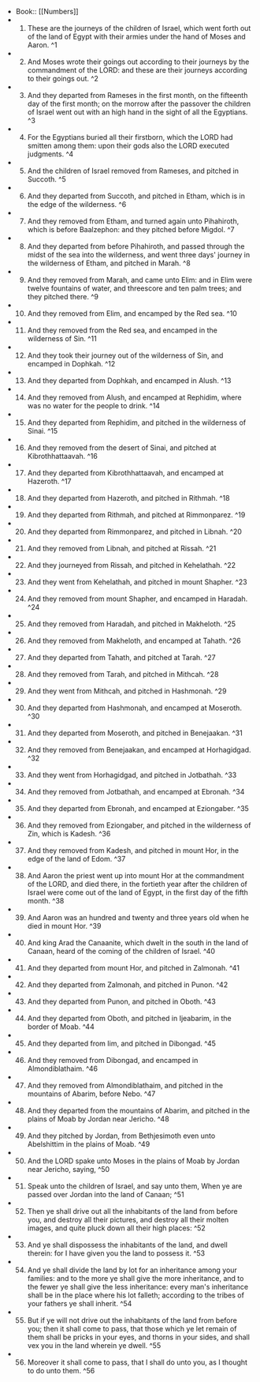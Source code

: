 - Book:: [[Numbers]]
- 1. These are the journeys of the children of Israel, which went forth out of the land of Egypt with their armies under the hand of Moses and Aaron. ^1
- 2. And Moses wrote their goings out according to their journeys by the commandment of the LORD: and these are their journeys according to their goings out. ^2
- 3. And they departed from Rameses in the first month, on the fifteenth day of the first month; on the morrow after the passover the children of Israel went out with an high hand in the sight of all the Egyptians. ^3
- 4. For the Egyptians buried all their firstborn, which the LORD had smitten among them: upon their gods also the LORD executed judgments. ^4
- 5. And the children of Israel removed from Rameses, and pitched in Succoth. ^5
- 6. And they departed from Succoth, and pitched in Etham, which is in the edge of the wilderness. ^6
- 7. And they removed from Etham, and turned again unto Pihahiroth, which is before Baalzephon: and they pitched before Migdol. ^7
- 8. And they departed from before Pihahiroth, and passed through the midst of the sea into the wilderness, and went three days' journey in the wilderness of Etham, and pitched in Marah. ^8
- 9. And they removed from Marah, and came unto Elim: and in Elim were twelve fountains of water, and threescore and ten palm trees; and they pitched there. ^9
- 10. And they removed from Elim, and encamped by the Red sea. ^10
- 11. And they removed from the Red sea, and encamped in the wilderness of Sin. ^11
- 12. And they took their journey out of the wilderness of Sin, and encamped in Dophkah. ^12
- 13. And they departed from Dophkah, and encamped in Alush. ^13
- 14. And they removed from Alush, and encamped at Rephidim, where was no water for the people to drink. ^14
- 15. And they departed from Rephidim, and pitched in the wilderness of Sinai. ^15
- 16. And they removed from the desert of Sinai, and pitched at Kibrothhattaavah. ^16
- 17. And they departed from Kibrothhattaavah, and encamped at Hazeroth. ^17
- 18. And they departed from Hazeroth, and pitched in Rithmah. ^18
- 19. And they departed from Rithmah, and pitched at Rimmonparez. ^19
- 20. And they departed from Rimmonparez, and pitched in Libnah. ^20
- 21. And they removed from Libnah, and pitched at Rissah. ^21
- 22. And they journeyed from Rissah, and pitched in Kehelathah. ^22
- 23. And they went from Kehelathah, and pitched in mount Shapher. ^23
- 24. And they removed from mount Shapher, and encamped in Haradah. ^24
- 25. And they removed from Haradah, and pitched in Makheloth. ^25
- 26. And they removed from Makheloth, and encamped at Tahath. ^26
- 27. And they departed from Tahath, and pitched at Tarah. ^27
- 28. And they removed from Tarah, and pitched in Mithcah. ^28
- 29. And they went from Mithcah, and pitched in Hashmonah. ^29
- 30. And they departed from Hashmonah, and encamped at Moseroth. ^30
- 31. And they departed from Moseroth, and pitched in Benejaakan. ^31
- 32. And they removed from Benejaakan, and encamped at Horhagidgad. ^32
- 33. And they went from Horhagidgad, and pitched in Jotbathah. ^33
- 34. And they removed from Jotbathah, and encamped at Ebronah. ^34
- 35. And they departed from Ebronah, and encamped at Eziongaber. ^35
- 36. And they removed from Eziongaber, and pitched in the wilderness of Zin, which is Kadesh. ^36
- 37. And they removed from Kadesh, and pitched in mount Hor, in the edge of the land of Edom. ^37
- 38. And Aaron the priest went up into mount Hor at the commandment of the LORD, and died there, in the fortieth year after the children of Israel were come out of the land of Egypt, in the first day of the fifth month. ^38
- 39. And Aaron was an hundred and twenty and three years old when he died in mount Hor. ^39
- 40. And king Arad the Canaanite, which dwelt in the south in the land of Canaan, heard of the coming of the children of Israel. ^40
- 41. And they departed from mount Hor, and pitched in Zalmonah. ^41
- 42. And they departed from Zalmonah, and pitched in Punon. ^42
- 43. And they departed from Punon, and pitched in Oboth. ^43
- 44. And they departed from Oboth, and pitched in Ijeabarim, in the border of Moab. ^44
- 45. And they departed from Iim, and pitched in Dibongad. ^45
- 46. And they removed from Dibongad, and encamped in Almondiblathaim. ^46
- 47. And they removed from Almondiblathaim, and pitched in the mountains of Abarim, before Nebo. ^47
- 48. And they departed from the mountains of Abarim, and pitched in the plains of Moab by Jordan near Jericho. ^48
- 49. And they pitched by Jordan, from Bethjesimoth even unto Abelshittim in the plains of Moab. ^49
- 50. And the LORD spake unto Moses in the plains of Moab by Jordan near Jericho, saying, ^50
- 51. Speak unto the children of Israel, and say unto them, When ye are passed over Jordan into the land of Canaan; ^51
- 52. Then ye shall drive out all the inhabitants of the land from before you, and destroy all their pictures, and destroy all their molten images, and quite pluck down all their high places: ^52
- 53. And ye shall dispossess the inhabitants of the land, and dwell therein: for I have given you the land to possess it. ^53
- 54. And ye shall divide the land by lot for an inheritance among your families: and to the more ye shall give the more inheritance, and to the fewer ye shall give the less inheritance: every man's inheritance shall be in the place where his lot falleth; according to the tribes of your fathers ye shall inherit. ^54
- 55. But if ye will not drive out the inhabitants of the land from before you; then it shall come to pass, that those which ye let remain of them shall be pricks in your eyes, and thorns in your sides, and shall vex you in the land wherein ye dwell. ^55
- 56. Moreover it shall come to pass, that I shall do unto you, as I thought to do unto them. ^56
